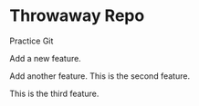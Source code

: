 # Throwaway Repo

Practice Git

Add a new feature.

Add another feature. This is the second feature.

This is the third feature.